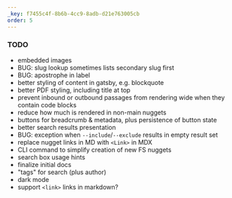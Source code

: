 ```yaml
---
_key: f7455c4f-8b6b-4cc9-8adb-d21e763005cb
order: 5
---
```


### TODO

* embedded images
* BUG: slug lookup sometimes lists secondary slug first
* BUG: apostrophe in label
* better styling of content in gatsby, e.g. blockquote
* better PDF styling, including title at top
* prevent inbound or outbound passages from rendering wide when they contain code blocks
* reduce how much is rendered in non-main nuggets
* buttons for breadcrumb & metadata, plus persistence of button state
* better search results presentation
* BUG: exception when `--include`/`--exclude` results in empty result set
* replace nugget links in MD with `<Link>` in MDX
* CLI command to simplify creation of new FS nuggets
* search box usage hints
* finalize initial docs
* "tags" for search (plus author)
* dark mode
* support `<link>` links in markdown?
